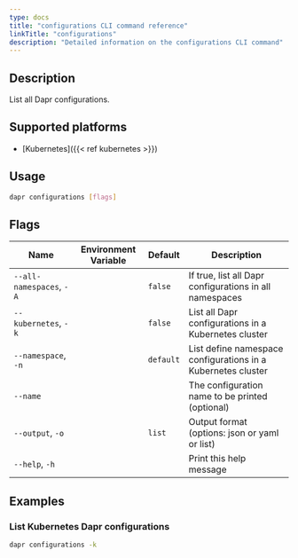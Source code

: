 ```yaml
---
type: docs
title: "configurations CLI command reference"
linkTitle: "configurations"
description: "Detailed information on the configurations CLI command"
---
```


## Description

List all Dapr configurations.

## Supported platforms

- [Kubernetes]({{< ref kubernetes >}})

## Usage

```bash
dapr configurations [flags]
```

## Flags

| Name | Environment Variable | Default | Description
| --- | --- | --- | --- |
| `--all-namespaces`, `-A` | | `false` | If true, list all Dapr configurations in all namespaces
| `--kubernetes`, `-k` | | `false` | List all Dapr configurations in a Kubernetes cluster
| `--namespace`, `-n` | | `default` | List define namespace configurations in a Kubernetes cluster
| `--name` | | | The configuration name to be printed (optional)
| `--output`, `-o` | | `list`| Output format (options: json or yaml or list)
| `--help`, `-h` | | | Print this help message |

## Examples

### List Kubernetes Dapr configurations
```bash
dapr configurations -k
```
